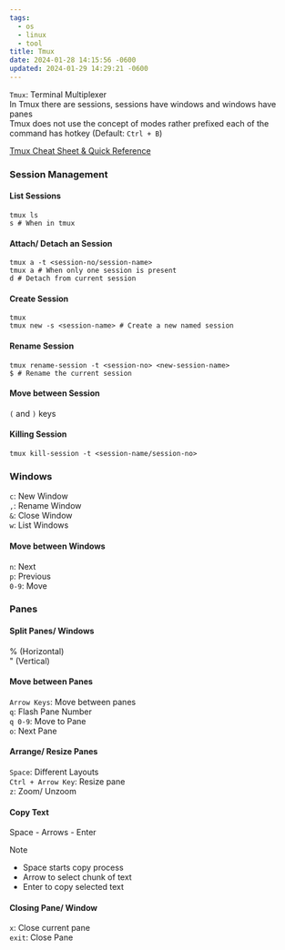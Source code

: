 ```yaml
---
tags:
  - os
  - linux
  - tool
title: Tmux
date: 2024-01-28 14:15:56 -0600
updated: 2024-01-29 14:29:21 -0600
---
```

`Tmux`: Terminal Multiplexer  
In Tmux there are sessions, sessions have windows and windows have panes  
Tmux does not use the concept of modes rather prefixed each of the command has hotkey (Default: `Ctrl + B`)

[Tmux Cheat Sheet & Quick Reference](https://tmuxcheatsheet.com/)

### Session Management

#### List Sessions

````shell
tmux ls
s # When in tmux
````

#### Attach/ Detach an Session

````shell
tmux a -t <session-no/session-name>
tmux a # When only one session is present
d # Detach from current session
````

#### Create Session

````shell
tmux
tmux new -s <session-name> # Create a new named session
````

#### Rename Session

````shell
tmux rename-session -t <session-no> <new-session-name>
$ # Rename the current session
````

#### Move between Session
`(` and `)` keys

#### Killing Session

````shell
tmux kill-session -t <session-name/session-no>
````

### Windows

`c`: New Window  
`,`: Rename Window  
`&`: Close Window  
`w`: List Windows

#### Move between Windows

`n`: Next  
`p`: Previous  
`0-9`: Move

### Panes

#### Split Panes/ Windows
% (Horizontal)  
" (Vertical)

#### Move between Panes
`Arrow Keys`: Move between panes  
`q`: Flash Pane Number   
`q 0-9`: Move to Pane  
`o`: Next Pane

#### Arrange/ Resize Panes
`Space`: Different Layouts  
`Ctrl + Arrow Key`: Resize pane  
`z`: Zoom/ Unzoom

#### Copy Text
Space - Arrows - Enter 

 > [!NOTE]
 > * Space starts copy process
 > * Arrow to select chunk of text
 > * Enter to copy selected text

#### Closing Pane/ Window
`x`: Close current pane  
`exit`: Close Pane
